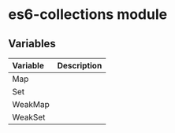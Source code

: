 # es6-collections module













## Variables

| Variable	   |  Description|
|:-------------|:----|
|Map      |   |
|Set      |   |
|WeakMap      |   |
|WeakSet      |   |

